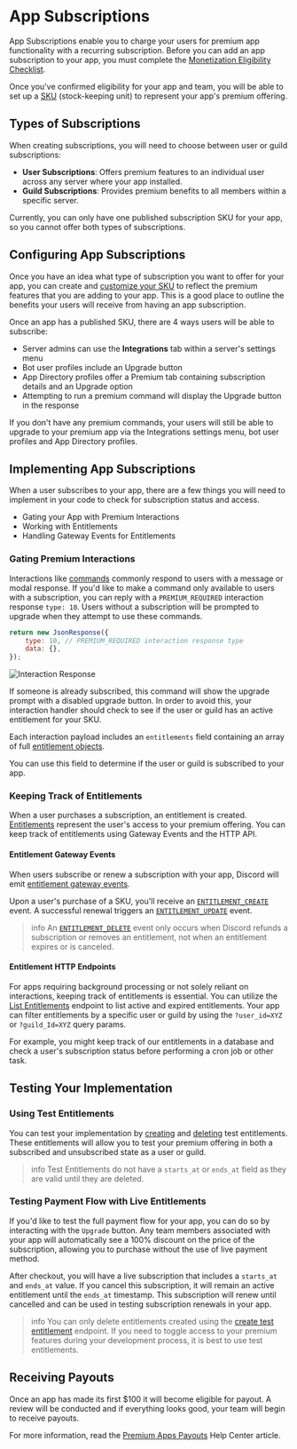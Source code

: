 # App Subscriptions

App Subscriptions enable you to charge your users for premium app functionality with a recurring subscription. Before you can add an app subscription to your app, you must complete the [Monetization Eligibility Checklist](#DOCS_MONETIZATION_OVERVIEW/eligibility-checklist).

Once you've confirmed eligibility for your app and team, you will be able to set up a [SKU](#DOCS_MONETIZATION_SKUS) (stock-keeping unit) to represent your app's premium offering.

## Types of Subscriptions

When creating subscriptions, you will need to choose between user or guild subscriptions:

-   **User Subscriptions**: Offers premium features to an individual user across any server where your app installed.
-   **Guild Subscriptions**: Provides premium benefits to all members within a specific server.

Currently, you can only have one published subscription SKU for your app, so you cannot offer both types of subscriptions.

## Configuring App Subscriptions

Once you have an idea what type of subscription you want to offer for your app, you can create and [customize your SKU](#DOCS_MONETIZATION_SKUS/customizing-your-skus) to reflect the premium features that you are adding to your app. This is a good place to outline the benefits your users will receive from having an app subscription.

Once an app has a published SKU, there are 4 ways users will be able to subscribe:

-   Server admins can use the **Integrations** tab within a server's settings menu
-   Bot user profiles include an Upgrade button
-   App Directory profiles offer a Premium tab containing subscription details and an Upgrade option
-   Attempting to run a premium command will display the Upgrade button in the response

If you don't have any premium commands, your users will still be able to upgrade to your premium app via the Integrations settings menu, bot user profiles and App Directory profiles.

## Implementing App Subscriptions

When a user subscribes to your app, there are a few things you will need to implement in your code to check for subscription status and access.

-   Gating your App with Premium Interactions
-   Working with Entitlements
-   Handling Gateway Events for Entitlements

### Gating Premium Interactions

Interactions like [commands](#DOCS_INTERACTIONS_APPLICATION_COMMANDS) commonly respond to users with a message or modal response. If you'd like to make a command only available to users with a subscription, you can reply with a `PREMIUM_REQUIRED` interaction response `type: 10`. Users without a subscription will be prompted to upgrade when they attempt to use these commands.

```javascript
return new JsonResponse({
    type: 10, // PREMIUM_REQUIRED interaction response type
    data: {},
});
```

![Interaction Response](monetization-interaction-response.png)

If someone is already subscribed, this command will show the upgrade prompt with a disabled upgrade button. In order to avoid this, your interaction handler should check to see if the user or guild has an active entitlement for your SKU.

Each interaction payload includes an `entitlements` field containing an array of full [entitlement objects](#DOCS_MONETIZATION_ENTITLEMENTS/entitlement-object).

You can use this field to determine if the user or guild is subscribed to your app.

### Keeping Track of Entitlements

When a user purchases a subscription, an entitlement is created. [Entitlements](#DOCS_MONETIZATION_ENTITLEMENTS) represent the user's access to your premium offering. You can keep track of entitlements using Gateway Events and the HTTP API.

#### Entitlement Gateway Events

When users subscribe or renew a subscription with your app, Discord will emit [entitlement gateway events](#DOCS_MONETIZATION_ENTITLEMENTS/gateway-events).

Upon a user's purchase of a SKU, you'll receive an [`ENTITLEMENT_CREATE`](#DOCS_MONETIZATION_ENTITLEMENTS/new-entitlement) event. A successful renewal triggers an [`ENTITLEMENT_UPDATE`](#DOCS_MONETIZATION_ENTITLEMENTS/updated-entitlement) event.

> info
> An [`ENTITLEMENT_DELETE`](#DOCS_MONETIZATION_ENTITLEMENTS/deleted-entitlement) event only occurs when Discord refunds a subscription or removes an entitlement, not when an entitlement expires or is canceled.

#### Entitlement HTTP Endpoints

For apps requiring background processing or not solely reliant on interactions, keeping track of entitlements is essential. You can utilize the [List Entitlements](#DOCS_MONETIZATION_ENTITLEMENTS/list-entitlements) endpoint to list active and expired entitlements. Your app can filter entitlements by a specific user or guild by using the `?user_id=XYZ` or `?guild_Id=XYZ` query params.

For example, you might keep track of our entitlements in a database and check a user's subscription status before performing a cron job or other task.

## Testing Your Implementation

### Using Test Entitlements

You can test your implementation by [creating](#DOCS_MONETIZATION_ENTITLEMENTS/create-test-entitlement) and [deleting](#DOCS_MONETIZATION_ENTITLEMENTS/delete-test-entitlement) test entitlements. These entitlements will allow you to test your premium offering in both a subscribed and unsubscribed state as a user or guild. 

> info
> Test Entitlements do not have a `starts_at` or `ends_at` field as they are valid until they are deleted.

### Testing Payment Flow with Live Entitlements

If you'd like to test the full payment flow for your app, you can do so by interacting with the `Upgrade` button. Any team members associated with your app will automatically see a 100% discount on the price of the subscription, allowing you to purchase without the use of live payment method. 

After checkout, you will have a live subscription that includes a `starts_at` and `ends_at` value. If you cancel this subscription, it will remain an active entitlement until the `ends_at` timestamp. This subscription will renew until cancelled and can be used in testing subscription renewals in your app.

> info
> You can only delete entitlements created using the [create test entitlement](#DOCS_MONETIZATION_ENTITLEMENTS/create-test-entitlement) endpoint. If you need to toggle access to your premium features during your development process, it is best to use test entitlements.

## Receiving Payouts

Once an app has made its first $100 it will become eligible for payout. A review will be conducted and if everything looks good, your team will begin to receive payouts.

For more information, read the [Premium Apps Payouts](https://support-dev.discord.com/hc/articles/17299902720919) Help Center article.